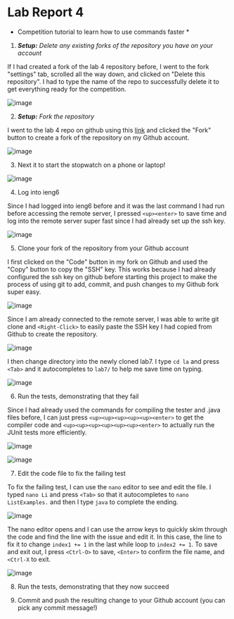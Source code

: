 # Lab Report 4

* Competition tutorial to learn how to use commands faster *

1) ***Setup:** Delete any existing forks of the repository you have on your account*

If I had created a fork of the lab 4 repository before, I went to the fork "settings" tab, scrolled all the way down, and clicked on "Delete this repository". I had to type the name of the repo to successfully delete it to get everything ready for the competition.

![image](https://user-images.githubusercontent.com/40010548/221020019-7d4243a1-82b9-459a-825d-41272cdc5384.png)

2) ***Setup:** Fork the repository*

I went to the lab 4 repo on github using this [link](https://github.com/ucsd-cse15l-w23/lab7) and clicked the "Fork" button to create a fork of the repository on my Github account. 

![image](https://user-images.githubusercontent.com/40010548/221019586-063fc723-83e5-4e61-ab73-22daff4c8386.png)

3) Next it to start the stopwatch on a phone or laptop!

![image](https://user-images.githubusercontent.com/40010548/221020207-2fdbf248-0f1d-43aa-b535-28e77096014f.png)

4) Log into ieng6

Since I had logged into ieng6 before and it was the last command I had run before accessing the remote server, I pressed `<up><enter>` to save time and log into the remote server super fast since I had already set up the ssh key. 

![image](https://user-images.githubusercontent.com/40010548/221012202-406807ff-6e9f-4fde-ba72-51984334d233.png)

5) Clone your fork of the repository from your Github account

I first clicked on the "Code" button in my fork on Github and used the "Copy" button to copy the "SSH" key. This works because I had already configured the ssh key on github before starting this project to make the process of using git to add, commit, and push changes to my Github fork super easy. 

![image](https://user-images.githubusercontent.com/40010548/221021162-e0f27ae2-24e8-47dc-9835-8286d191dab3.png)

Since I am already connected to the remote server, I was able to write git clone and `<Right-Click>` to easily paste the SSH key I had copied from Github to create the repository. 

![image](https://user-images.githubusercontent.com/40010548/221021707-5dd31836-8f46-4958-8471-342807528519.png)

I then change directory into the newly cloned lab7. I type `cd la` and press `<Tab>` and it autocompletes to `lab7/` to help me save time on typing.

![image](https://user-images.githubusercontent.com/40010548/221022438-5a143b1a-ab22-4c65-b5f3-ba5f4e1558f3.png)

6) Run the tests, demonstrating that they fail

Since I had already used the commands for compiling the tester and .java files before, I can just press `<up><up><up><up><up><enter>` to get the compiler code and  `<up><up><up><up><up><up><enter>` to actually run the JUnit tests more efficiently.

![image](https://user-images.githubusercontent.com/40010548/221023182-87f46bb8-1f62-468b-aa50-b5e8ad7b9696.png)

![image](https://user-images.githubusercontent.com/40010548/221023289-45fa9e78-f94d-482b-a4ef-e83f467dc979.png)

7) Edit the code file to fix the failing test

To fix the failing test, I can use the `nano` editor to see and edit the file. I typed `nano Li` and press `<Tab>` so that it autocompletes to `nano ListExamples.` and then I type `java` to complete the ending.

![image](https://user-images.githubusercontent.com/40010548/221041247-608fe916-5c9f-488e-a922-58bce6d0848c.png)

The nano editor opens and I can use the arrow keys to quickly skim through the code and find the line with the issue and edit it. In this case, the line to fix it to change `index1 += 1` in the last while loop to `index2 += 1`. To save and exit out, I press `<Ctrl-O>` to save, `<Enter>` to confirm the file name, and `<Ctrl-X` to exit. 

![image](https://user-images.githubusercontent.com/40010548/221041527-059d41db-347d-443c-85b0-fdd8dbba4ab2.png)

8) Run the tests, demonstrating that they now succeed

9) Commit and push the resulting change to your Github account (you can pick any commit message!)
